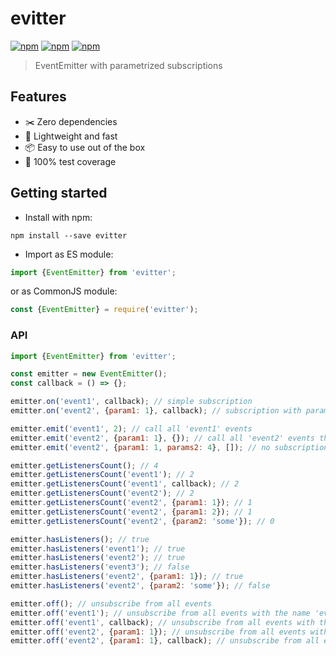 # evitter
[![npm](https://img.shields.io/npm/dm/evitter.svg)](https://www.npmjs.com/package/evitter)
[![npm](https://img.shields.io/npm/v/evitter.svg)](https://www.npmjs.com/package/evitter)
[![npm](https://img.shields.io/npm/l/evitter.svg)](https://www.npmjs.com/package/evitter)

> EventEmitter with parametrized subscriptions

## Features
* :scissors: Zero dependencies
* :rocket: Lightweight and fast
* :package: Easy to use out of the box
* :100: 100% test coverage

## Getting started

* Install with npm:
```shell
npm install --save evitter
```

* Import as ES module:

```js
import {EventEmitter} from 'evitter';
```

or as CommonJS module:
```js
const {EventEmitter} = require('evitter');
```

### API

```js
import {EventEmitter} from 'evitter';

const emitter = new EventEmitter();
const callback = () => {};

emitter.on('event1', callback); // simple subscription
emitter.on('event2', {param1: 1}, callback); // subscription with parameters

emitter.emit('event1', 2); // call all 'event1' events
emitter.emit('event2', {param1: 1}, {}); // call all 'event2' events that match parameters
emitter.emit('event2', {param1: 1, params2: 4}, []); // no subscriptions there

emitter.getListenersCount(); // 4
emitter.getListenersCount('event1'); // 2
emitter.getListenersCount('event1', callback); // 2
emitter.getListenersCount('event2'); // 2
emitter.getListenersCount('event2', {param1: 1}); // 1
emitter.getListenersCount('event2', {param1: 2}); // 1
emitter.getListenersCount('event2', {param2: 'some'}); // 0

emitter.hasListeners(); // true
emitter.hasListeners('event1'); // true
emitter.hasListeners('event2'); // true
emitter.hasListeners('event3'); // false
emitter.hasListeners('event2', {param1: 1}); // true
emitter.hasListeners('event2', {param2: 'some'}); // false

emitter.off(); // unsubscribe from all events
emitter.off('event1'); // unsubscribe from all events with the name 'event1'
emitter.off('event1', callback); // unsubscribe from all events with the name 'event1' and specific callback
emitter.off('event2', {param1: 1}); // unsubscribe from all events with the name 'event2' and specific parameters
emitter.off('event2', {param1: 1}, callback); // unsubscribe from all events that match all arguments
```
